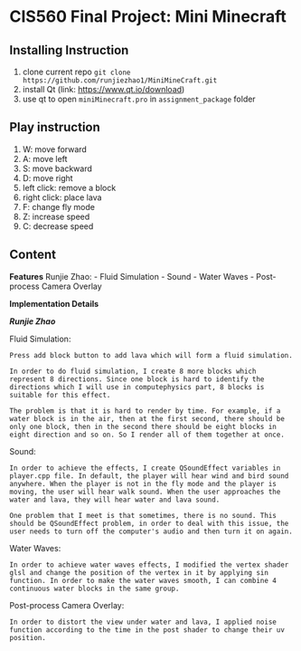 # CIS560 Final Project: Mini Minecraft

## Installing Instruction

1. clone current repo ```git clone https://github.com/runjiezhao1/MiniMineCraft.git```
2. install Qt (link: https://www.qt.io/download)
3. use qt to open ```miniMinecraft.pro``` in ```assignment_package``` folder

## Play instruction

1. W: move forward
2. A: move left
3. S: move backward
4. D: move right
5. left click: remove a block
6. right click: place lava
7. F: change fly mode
8. Z: increase speed
9. C: decrease speed

## Content

**Features**
	Runjie Zhao:
		- Fluid Simulation
		- Sound
		- Water Waves
		- Post-process Camera Overlay

**Implementation Details**

***Runjie Zhao***

Fluid Simulation:

	Press add block button to add lava which will form a fluid simulation.
	
	In order to do fluid simulation, I create 8 more blocks which represent 8 directions. Since one block is hard to identify the directions which I will use in computephysics part, 8 blocks is suitable for this effect. 
	
	The problem is that it is hard to render by time. For example, if a water block is in the air, then at the first second, there should be only one block, then in the second there should be eight blocks in eight direction and so on. So I render all of them together at once.

Sound:
	
	In order to achieve the effects, I create QSoundEffect variables in player.cpp file. In default, the player will hear wind and bird sound anywhere. When the player is not in the fly mode and the player is moving, the user will hear walk sound. When the user approaches the water and lava, they will hear water and lava sound.
	
	One problem that I meet is that sometimes, there is no sound. This should be QSoundEffect problem, in order to deal with this issue, the user needs to turn off the computer's audio and then turn it on again.
	
Water Waves:
	
	In order to achieve water waves effects, I modified the vertex shader glsl and change the position of the vertex in it by applying sin function. In order to make the water waves smooth, I can combine 4 continuous water blocks in the same group.
	
Post-process Camera Overlay:

	In order to distort the view under water and lava, I applied noise function according to the time in the post shader to change their uv position.
